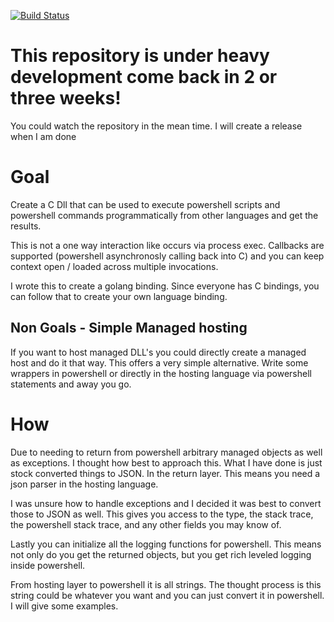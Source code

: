[![Build Status](https://dev.azure.com/oneeyedelf1/powershell.native/_apis/build/status/KnicKnic.native-powershell?branchName=master)](https://dev.azure.com/oneeyedelf1/powershell.native/_build/latest?definitionId=2&branchName=master)
# This repository is under heavy development come back in 2 or three weeks!
You could watch the repository in the mean time. I will create a release when I am done

# Goal
Create a C Dll that can be used to execute powershell scripts and powershell commands programmatically from other languages and get the results. 

This is not a one way interaction like occurs via process exec. Callbacks are supported (powershell asynchronosly calling back into C) and you can keep context open / loaded across multiple invocations.

I wrote this to create a golang binding. Since everyone has C bindings, you can follow that to create your own language binding.

## Non Goals - Simple Managed hosting
If you want to host managed DLL's you could directly create a managed host and do it that way. This offers a very simple alternative. Write some wrappers in powershell or directly in the hosting language via powershell statements and away you go.

# How
Due to needing to return from powershell arbitrary managed objects as well as exceptions. I thought how best to approach this. What I have done is just stock converted things to JSON. In the return layer. This means you need a json parser in the hosting language.

I was unsure how to handle exceptions and I decided it was best to convert those to JSON as well. This gives you access to the type, the stack trace, the powershell stack trace, and any other fields you may know of.

Lastly you can initialize all the logging functions for powershell. This means not only do you get the returned objects, but you get rich leveled logging inside powershell.

From hosting layer to powershell it is all strings. The thought process is this string could be whatever you want and you can just convert it in powershell. I will give some examples.

